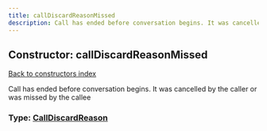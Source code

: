 ```yaml
---
title: callDiscardReasonMissed
description: Call has ended before conversation begins. It was cancelled by the caller or was missed by the callee
---
```

## Constructor: callDiscardReasonMissed  
[Back to constructors index](index.md)



Call has ended before conversation begins. It was cancelled by the caller or was missed by the callee




### Type: [CallDiscardReason](../types/CallDiscardReason.md)


